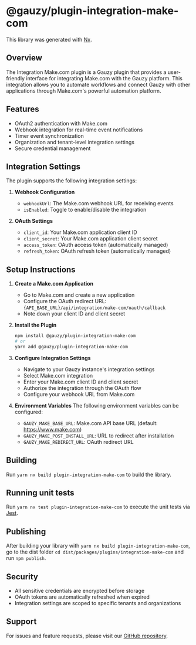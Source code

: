 # @gauzy/plugin-integration-make-com

This library was generated with [Nx](https://nx.dev).

## Overview

The Integration Make.com plugin is a Gauzy plugin that provides a user-friendly interface for integrating Make.com with the Gauzy platform. This integration allows you to automate workflows and connect Gauzy with other applications through Make.com's powerful automation platform.

## Features

-   OAuth2 authentication with Make.com
-   Webhook integration for real-time event notifications
-   Timer event synchronization
-   Organization and tenant-level integration settings
-   Secure credential management

## Integration Settings

The plugin supports the following integration settings:

1. **Webhook Configuration**

    - `webhookUrl`: The Make.com webhook URL for receiving events
    - `isEnabled`: Toggle to enable/disable the integration

2. **OAuth Settings**
    - `client_id`: Your Make.com application client ID
    - `client_secret`: Your Make.com application client secret
    - `access_token`: OAuth access token (automatically managed)
    - `refresh_token`: OAuth refresh token (automatically managed)

## Setup Instructions

1. **Create a Make.com Application**

    - Go to Make.com and create a new application
    - Configure the OAuth redirect URL: `{API_BASE_URL}/api/integration/make-com/oauth/callback`
    - Note down your client ID and client secret

2. **Install the Plugin**

    ```bash
    npm install @gauzy/plugin-integration-make-com
    # or
    yarn add @gauzy/plugin-integration-make-com
    ```

3. **Configure Integration Settings**

    - Navigate to your Gauzy instance's integration settings
    - Select Make.com integration
    - Enter your Make.com client ID and client secret
    - Authorize the integration through the OAuth flow
    - Configure your webhook URL from Make.com

4. **Environment Variables**
   The following environment variables can be configured:
    - `GAUZY_MAKE_BASE_URL`: Make.com API base URL (default: <https://www.make.com>)
    - `GAUZY_MAKE_POST_INSTALL_URL`: URL to redirect after installation
    - `GAUZY_MAKE_REDIRECT_URL`: OAuth redirect URL

## Building

Run `yarn nx build plugin-integration-make-com` to build the library.

## Running unit tests

Run `yarn nx test plugin-integration-make-com` to execute the unit tests via [Jest](https://jestjs.io).

## Publishing

After building your library with `yarn nx build plugin-integration-make-com`, go to the dist folder `cd dist/packages/plugins/integration-make-com` and run `npm publish`.

## Security

-   All sensitive credentials are encrypted before storage
-   OAuth tokens are automatically refreshed when expired
-   Integration settings are scoped to specific tenants and organizations

## Support

For issues and feature requests, please visit our [GitHub repository](https://github.com/ever-co/ever-gauzy).
